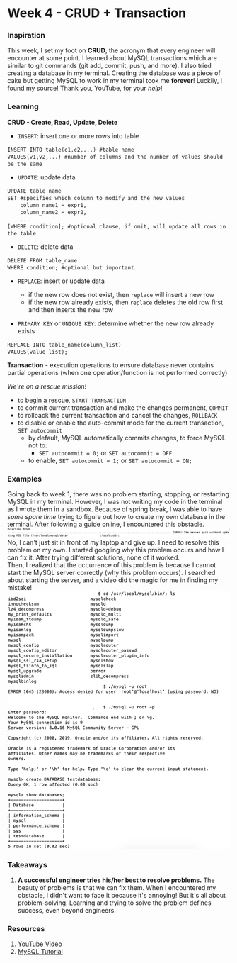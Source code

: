 # Week 4 - CRUD + Transaction

### Inspiration
This week, I set my foot on __CRUD__, the acronym that every engineer will encounter at some point. I learned about MySQL transactions which are similar to git commands (git add, commit, push, and more). I also tried creating a database in my terminal. Creating the database was a piece of cake but getting MySQL to work in my terminal took me __forever__! Luckily, I found my source! Thank you, YouTube, for your _help_!

### Learning
__CRUD - Create, Read, Update, Delete__ <br>
  * ```INSERT```: insert one or more rows into table
```
INSERT INTO table(c1,c2,...) #table name 
VALUES(v1,v2,...) #number of columns and the number of values should be the same
``` 
  * ```UPDATE```: update data 
```
UPDATE table_name
SET #specifies which column to modify and the new values
    column_name1 = expr1,
    column_name2 = expr2,
    ...
[WHERE condition]; #optional clause, if omit, will update all rows in the table
```

  * ```DELETE```: delete data
 ```
DELETE FROM table_name
WHERE condition; #optional but important
 ```
  * ```REPLACE```: insert or update data

    * if the new row does not exist, then ```replace``` will insert a new row
    * if the new row already exists, then ```replace``` deletes the old row first and then inserts the new row
  * ```PRIMARY KEY``` or ```UNIQUE KEY```: determine whether the new row already exists
```
REPLACE INTO table_name(column_list)
VALUES(value_list);
```
__Transaction__ - execution operations to ensure database never contains partial operations (when one operation/function is not performed correctly)

_We're on a rescue mission!_

  * to begin a rescue, ```START TRANSACTION```
  * to commit current transaction and make the changes permanent, ```COMMIT```
  * to rollback the current transaction and cancel the changes, ```ROLLBACK```
  * to disable or enable the auto-commit mode for the current transaction, ```SET autocommit```
    * by default, MySQL automatically commits changes, to force MySQL not to:
      * ```SET autocommit = 0;``` or ```SET autocommit = OFF```
    * to enable, ```SET autocommit = 1;``` or ```SET autocommit = ON;```

### Examples
Going back to week 1, there was no problem starting, stopping, or restarting MySQL in my terminal. However, I was not writing my code in the terminal as I wrote them in a sandbox. Because of spring break, I was able to have _some spare time_ trying to figure out how to create my own database in the terminal. After following a guide online, I encountered this obstacle. <br>
![alt text](https://github.com/JENNIFERL4209/mysql-independent-study/blob/master/images/Week4_Failure.png) <br>
No, I can't just sit in front of my laptop and give up. I need to resolve this problem on my own. I started googling why this problem occurs and how I can fix it. After trying different solutions, none of it worked. <br>
Then, I realized that the occurrence of this problem is because I cannot start the MySQL server correctly (why this problem occurs). I searched about starting the server, and a video did the magic for me in finding my mistake! <br>
![alt text](https://github.com/JENNIFERL4209/mysql-independent-study/blob/master/images/Week4_success.png) <br>

### Takeaways 
1. __A successful engineer tries his/her best to resolve problems.__ The beauty of problems is that we can fix them. When I encountered my obstacle, I didn't want to face it because it's annoying! But it's all about problem-solving. Learning and trying to solve the problem defines success, even beyond engineers. 

### Resources
1. [YouTube Video](https://www.youtube.com/watch?v=ryvNDIX3gQA)
2. [MySQL Tutorial](http://www.mysqltutorial.org/basic-mysql-tutorial.aspx)